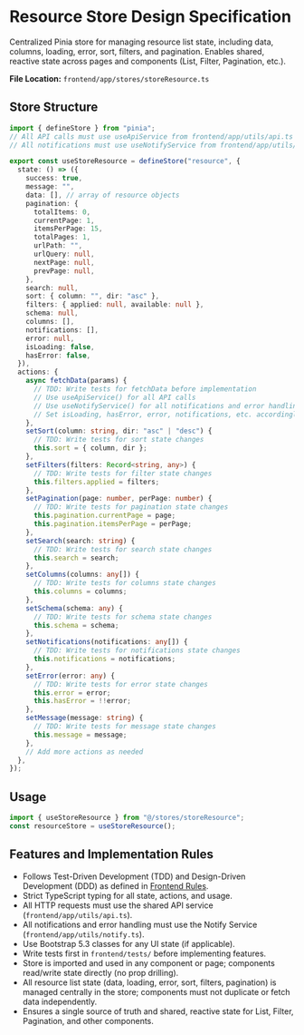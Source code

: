 # Resource Store Design Specification

Centralized Pinia store for managing resource list state, including data, columns, loading, error, sort, filters, and pagination. Enables shared, reactive state across pages and components (List, Filter, Pagination, etc.).

**File Location:** `frontend/app/stores/storeResource.ts`

## Store Structure

```typescript
import { defineStore } from "pinia";
// All API calls must use useApiService from frontend/app/utils/api.ts
// All notifications must use useNotifyService from frontend/app/utils/notify.ts

export const useStoreResource = defineStore("resource", {
  state: () => ({
    success: true,
    message: "",
    data: [], // array of resource objects
    pagination: {
      totalItems: 0,
      currentPage: 1,
      itemsPerPage: 15,
      totalPages: 1,
      urlPath: "",
      urlQuery: null,
      nextPage: null,
      prevPage: null,
    },
    search: null,
    sort: { column: "", dir: "asc" },
    filters: { applied: null, available: null },
    schema: null,
    columns: [],
    notifications: [],
    error: null,
    isLoading: false,
    hasError: false,
  }),
  actions: {
    async fetchData(params) {
      // TDD: Write tests for fetchData before implementation
      // Use useApiService() for all API calls
      // Use useNotifyService() for all notifications and error handling
      // Set isLoading, hasError, error, notifications, etc. accordingly
    },
    setSort(column: string, dir: "asc" | "desc") {
      // TDD: Write tests for sort state changes
      this.sort = { column, dir };
    },
    setFilters(filters: Record<string, any>) {
      // TDD: Write tests for filter state changes
      this.filters.applied = filters;
    },
    setPagination(page: number, perPage: number) {
      // TDD: Write tests for pagination state changes
      this.pagination.currentPage = page;
      this.pagination.itemsPerPage = perPage;
    },
    setSearch(search: string) {
      // TDD: Write tests for search state changes
      this.search = search;
    },
    setColumns(columns: any[]) {
      // TDD: Write tests for columns state changes
      this.columns = columns;
    },
    setSchema(schema: any) {
      // TDD: Write tests for schema state changes
      this.schema = schema;
    },
    setNotifications(notifications: any[]) {
      // TDD: Write tests for notifications state changes
      this.notifications = notifications;
    },
    setError(error: any) {
      // TDD: Write tests for error state changes
      this.error = error;
      this.hasError = !!error;
    },
    setMessage(message: string) {
      // TDD: Write tests for message state changes
      this.message = message;
    },
    // Add more actions as needed
  },
});
```

## Usage

```typescript
import { useStoreResource } from "@/stores/storeResource";
const resourceStore = useStoreResource();
```

## Features and Implementation Rules

- Follows Test-Driven Development (TDD) and Design-Driven Development (DDD) as defined in [Frontend Rules](design/rules-app.md).
- Strict TypeScript typing for all state, actions, and usage.
- All HTTP requests must use the shared API service (`frontend/app/utils/api.ts`).
- All notifications and error handling must use the Notify Service (`frontend/app/utils/notify.ts`).
- Use Bootstrap 5.3 classes for any UI state (if applicable).
- Write tests first in `frontend/tests/` before implementing features.
- Store is imported and used in any component or page; components read/write state directly (no prop drilling).
- All resource list state (data, loading, error, sort, filters, pagination) is managed centrally in the store; components must not duplicate or fetch data independently.
- Ensures a single source of truth and shared, reactive state for List, Filter, Pagination, and other components.
